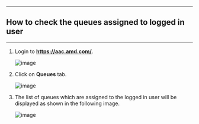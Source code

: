 ***
## How to check the queues assigned to logged in user
***

1. Login to **https://aac.amd.com/**.

      ![image](https://github.com/amddcgpuce/AMDAcceleratorCloudGuides/assets/137475062/5e90b2dc-1f9d-46e6-a875-980df97f1248)
        
2. Click on **Queues** tab.
   
   ![image](https://github.com/amddcgpuce/AMDAcceleratorCloudGuides/assets/137475062/7a391c33-91c5-43e4-9326-3472cd265a33)   

3. The list of queues which are assigned to the logged in user will be displayed as shown in the following image.

      ![image](https://github.com/amddcgpuce/AMDAcceleratorCloudGuides/assets/137475062/56cb63bf-5f63-4827-99d0-11e6311f8827)
